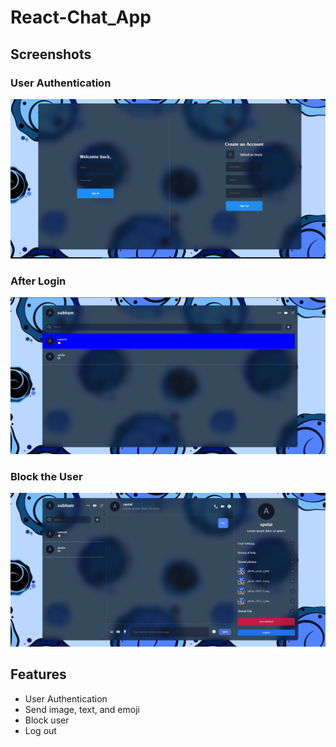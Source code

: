 ﻿# React-Chat_App

## Screenshots

### User Authentication
![User Authentication](./public/User-Authentication.png)

### After Login
![After Login](./public/After-Login.png)

### Block the User
![Block the User](./public/Block-the-user.png)


## Features

- User Authentication
- Send image, text, and emoji
- Block user
- Log out
